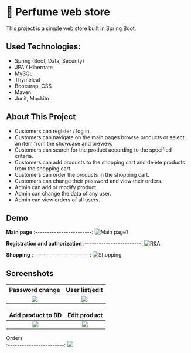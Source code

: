 # :hibiscus: Perfume web store

This project is a simple web store built in Spring Boot.

## Used Technologies:

* Spring (Boot, Data, Security)
* JPA / Hibernate
* MySQL
* Thymeleaf
* Bootstrap, CSS
* Maven
* Junit, Mockito

## About This Project
* Customers can register / log in.
* Customers can navigate on the main pages browse products or select an item from the showcase and preview.
* Customers can search for the product according to the specified criteria.
* Customers can add products to the shopping cart and delete products from the shopping cart.
* Customers can order the products in the shopping cart.
* Customers can change their password and view their orders.
* Admin can add or modify product.
* Admin can change the data of any user.
* Admin can view orders of all users.

## Demo
**Main page**
:------------------------:
![Main page1](img/gif/1_Main.gif)


**Registration and authorization**
:------------------------:
![R&A](img/gif/2_Reg.gif)

**Shopping**
:------------------------:
![Shopping](img/gif/3_Shop.gif)

## Screenshots

Password change      |  User list/edit
:------------------------:|:-------------------------:
![](https://i.ibb.co/Z1wz3Cz/1-Password-change.jpg)  |  ![](https://i.ibb.co/CPRWb6k/2-User-listedit.png)

Add product to BD      |  Edit product
:------------------------:|:-------------------------:
![](https://i.ibb.co/bQyknTW/3-Add-product-to-BD.png)  |  ![](https://i.ibb.co/T2k9f2q/4-Edit-product.png)

Orders      
:------------------------:
![](https://i.ibb.co/C9tjyVH/5Orders.png) 